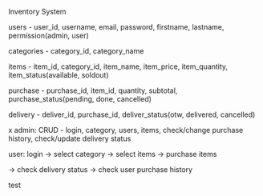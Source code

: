 Inventory System

users - user_id, username, email, password, firstname, lastname, permission(admin, user)

categories - category_id, category_name

items - item_id, category_id, item_name, item_price, item_quantity, item_status(available, soldout)

purchase - purchase_id, item_id, quantity, subtotal, purchase_status(pending, done, cancelled)

delivery - deliver_id, purchase_id, deliver_status(otw, delivered, cancelled)

x
admin:
CRUD - login, category, users, items, check/change purchase history, check/update delivery status


user:
login -> select category -> select items -> purchase items

-> check delivery status
-> check user purchase history

test